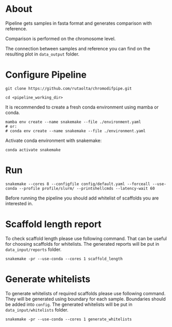 # About

Pipeline gets samples in fasta format and generates comparison with reference.

Comparison is performed on the chromosome level.

The connection between samples and reference you can find on the resulting plot in `data_output` folder.

# Configure Pipeline

`git clone https://github.com/rutaolta/chromodifpipe.git`

`cd <pipeline_working_dir>`

It is recommended to create a fresh conda environment using mamba or conda.

```
mamba env create --name snakemake --file ./environment.yaml
# or:
# conda env create --name snakemake --file ./environment.yaml
```

Activate conda environment with snakemake:

`conda activate snakemake`

# Run

`snakemake --cores 8 --configfile config/default.yaml --forceall --use-conda --profile profile/slurm/ --printshellcmds --latency-wait 60`

Before running the pipeline you should add whitelist of scaffolds you are interested in.

# Scaffold length report

To check scaffold length please use following command. 
That can be useful for choosing scaffolds for whitelists.
The generated reports will be put in `data_input/reports` folder.

`snakemake -pr --use-conda --cores 1 scaffold_length`

# Generate whitelists

To generate whitelists of required scaffolds please use following command.
They will be generated using boundary for each sample.
Boundaries should be added into `config`.
The generated whitelists will be put in `data_input/whitelists` folder.

`snakemake -pr --use-conda --cores 1 generate_whitelists`
